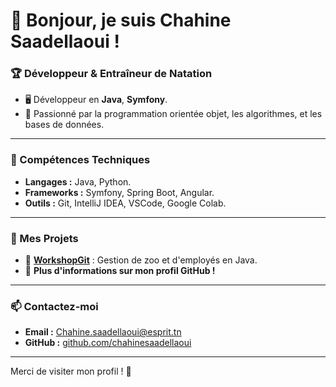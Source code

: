 # 👋 Bonjour, je suis Chahine Saadellaoui !

### 🏆 Développeur & Entraîneur de Natation
- 🖥️ Développeur en **Java**, **Symfony**.
- 📘 Passionné par la programmation orientée objet, les algorithmes, et les bases de données.

---

### 🌟 Compétences Techniques
- **Langages :** Java, Python. 
- **Frameworks :** Symfony, Spring Boot, Angular.
- **Outils :** Git, IntelliJ IDEA, VSCode, Google Colab.

---

### 🚀 Mes Projets
- 🔹 **[WorkshopGit](https://github.com/chahinesaadellaoui/WorkshopGit)** : Gestion de zoo et d'employés en Java.
- 🔹 **Plus d'informations sur mon profil GitHub !**

---

### 📫 Contactez-moi
- **Email :** [Chahine.saadellaoui@esprit.tn](mailto:Chahine.saadellaoui@esprit.tn)
- **GitHub :** [github.com/chahinesaadellaoui](https://github.com/chahinesaadellaoui)

---

Merci de visiter mon profil ! 🚀
